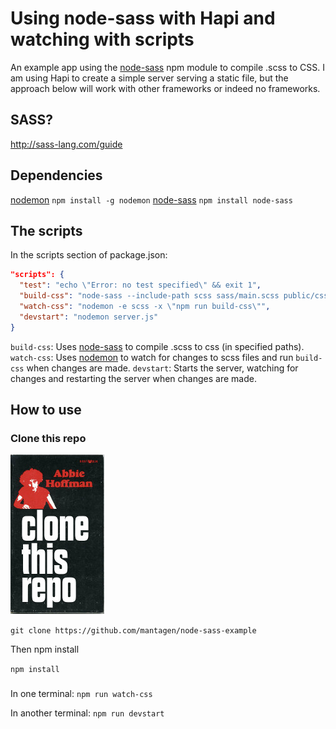 # Using node-sass with Hapi and watching with scripts

An example app using the [node-sass](https://github.com/sass/node-sass) npm module to compile .scss to CSS.
I am using Hapi to create a simple server serving a static file, but the approach below will work with other frameworks or indeed no frameworks.

## SASS?

http://sass-lang.com/guide

## Dependencies

[nodemon](https://github.com/remy/nodemon)
`npm install -g nodemon`
[node-sass](https://github.com/sass/node-sass)
`npm install node-sass`

## The scripts

In the scripts section of package.json:

``` json
"scripts": {
  "test": "echo \"Error: no test specified\" && exit 1",
  "build-css": "node-sass --include-path scss sass/main.scss public/css/main.css",
  "watch-css": "nodemon -e scss -x \"npm run build-css\"",
  "devstart": "nodemon server.js"
}
```

`build-css`: Uses [node-sass](https://github.com/sass/node-sass) to compile .scss to css (in specified paths).
`watch-css`: Uses [nodemon](https://github.com/remy/nodemon) to watch for changes to scss files and run `build-css` when changes are made.
`devstart`: Starts the server, watching for changes and restarting the server when changes are made.

## How to use

### Clone this repo
![clone this repo](https://raw.githubusercontent.com/mantagen/clone-this-repo/79f8034b565067cf00145608957fa8b35ada2656/abbie-hoffman-clone-this-repo-150px.jpg)

`git clone https://github.com/mantagen/node-sass-example`

Then npm install

`npm install`

###

In one terminal:
`npm run watch-css`

In another terminal:
`npm run devstart`
